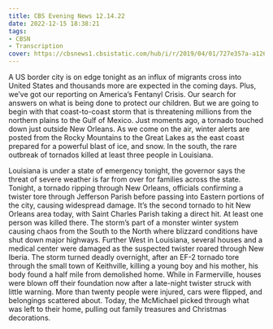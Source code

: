 ```yaml
---
title: CBS Evening News 12.14.22
date: 2022-12-15 18:38:21
tags:
- CBSN
- Transcription
cover: https://cbsnews1.cbsistatic.com/hub/i/r/2019/04/01/727e357a-a126-4138-a2c5-4d3222669d57/thumbnail/640x360/3ff2761028dc5c65cc4f07acd54bcd5c/cbsn2-logo-1920x1080.jpg
---
```

A US border city is on edge tonight as an influx of migrants cross into United States and thousands more are expected in the coming days. Plus, we’ve got our reporting on America’s Fentanyl Crisis. Our search for answers on what is being done to protect our children. But we are going to begin with that coast-to-coast storm that is threatening millions from the northern plains to the Gulf of Mexico. Just moments ago, a tornado touched down just outside New Orleans. As we come on the air, winter alerts are posted from the Rocky Mountains to the Great Lakes as the east coast prepared for a powerful blast of ice, and snow. In the south, the rare outbreak of tornados killed at least three people in Louisiana.

Louisiana is under a state of emergency tonight, the governor says the threat of severe weather is far from over for families across the state. Tonight, a tornado ripping through New Orleans, officials confirming a twister tore through Jefferson Parish before passing into Eastern portions of the city, causing widespread damage. It’s the second tornado to hit New Orleans area today, with Saint Charles Parish taking a direct hit. At least one person was killed there. The storm’s part of a monster winter system causing chaos from the South to the North where blizzard conditions have shut down major highways. Further West in Louisiana, several houses and a medical center were damaged as the suspected twister roared through New Iberia. The storm turned deadly overnight, after an EF-2 tornado tore through the small town of Keithville, killing a young boy and his mother, his body found a half mile from demolished home. While in Farmerville, houses were blown off their foundation now after a late-night twister struck with little warning. More than twenty people were injured, cars were flipped, and belongings scattered about. Today, the McMichael picked through what was left to their home, pulling out family treasures and Christmas decorations. 
